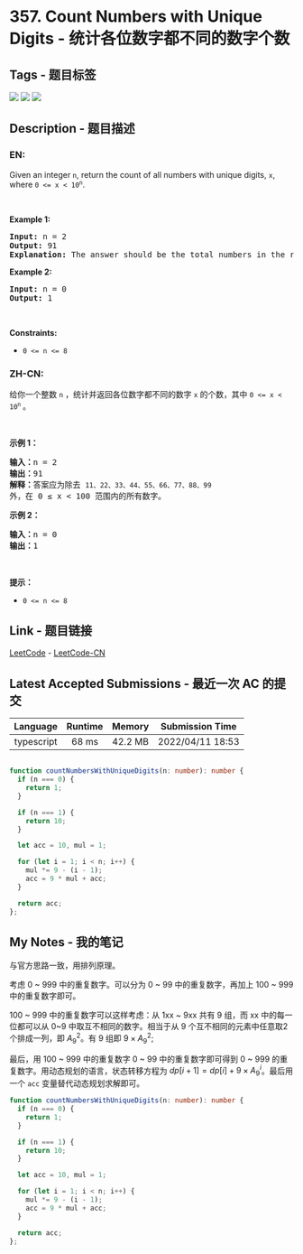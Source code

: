 
# 357. Count Numbers with Unique Digits - 统计各位数字都不同的数字个数

## Tags - 题目标签

 <img src="https://img.shields.io/badge/Math-数学-blue.svg">   <img src="https://img.shields.io/badge/Dynamic Programming-动态规划-blue.svg">   <img src="https://img.shields.io/badge/Backtracking-回溯-blue.svg">  


## Description - 题目描述

### EN:
<p>Given an integer <code>n</code>, return the count of all numbers with unique digits, <code>x</code>, where <code>0 &lt;= x &lt; 10<sup>n</sup></code>.</p>

<p>&nbsp;</p>
<p><strong>Example 1:</strong></p>

<pre>
<strong>Input:</strong> n = 2
<strong>Output:</strong> 91
<strong>Explanation:</strong> The answer should be the total numbers in the range of 0 &le; x &lt; 100, excluding 11,22,33,44,55,66,77,88,99
</pre>

<p><strong>Example 2:</strong></p>

<pre>
<strong>Input:</strong> n = 0
<strong>Output:</strong> 1
</pre>

<p>&nbsp;</p>
<p><strong>Constraints:</strong></p>

<ul>
	<li><code>0 &lt;= n &lt;= 8</code></li>
</ul>


### ZH-CN:
给你一个整数 <code>n</code> ，统计并返回各位数字都不同的数字 <code>x</code> 的个数，其中 <code>0 &lt;= x &lt; 10<sup>n</sup></code><sup>&nbsp;</sup>。
<div class="original__bRMd">
<div>
<p>&nbsp;</p>

<p><strong>示例 1：</strong></p>

<pre>
<strong>输入：</strong>n = 2
<strong>输出：</strong>91
<strong>解释：</strong>答案应为除去 <code>11、22、33、44、55、66、77、88、99 </code>外，在 0 ≤ x &lt; 100 范围内的所有数字。 
</pre>

<p><strong>示例 2：</strong></p>

<pre>
<strong>输入：</strong>n = 0
<strong>输出：</strong>1
</pre>
</div>
</div>

<p>&nbsp;</p>

<p><strong>提示：</strong></p>

<ul>
	<li><code>0 &lt;= n &lt;= 8</code></li>
</ul>



## Link - 题目链接

[LeetCode](https://leetcode.com/problems/count-numbers-with-unique-digits/description/)  -  [LeetCode-CN](https://leetcode.cn/problems/count-numbers-with-unique-digits/description/)
## Latest Accepted Submissions - 最近一次 AC 的提交


| Language | Runtime | Memory | Submission Time |
|:---:|:---:|:---:|:---:|
| typescript  | 68 ms | 42.2 MB | 2022/04/11 18:53 |

```typescript

function countNumbersWithUniqueDigits(n: number): number {
  if (n === 0) {
    return 1;
  }

  if (n === 1) {
    return 10;
  }

  let acc = 10, mul = 1;

  for (let i = 1; i < n; i++) {
    mul *= 9 - (i - 1);
    acc = 9 * mul + acc;
  }

  return acc;
};

```
## My Notes - 我的笔记


与官方思路一致，用排列原理。

考虑 0 ~ 999 中的重复数字。可以分为 0 ~ 99 中的重复数字，再加上 100 ~ 999 中的重复数字即可。

100 ~ 999 中的重复数字可以这样考虑：从 1xx ~ 9xx 共有 9 组，而 xx 中的每一位都可以从 0~9 中取互不相同的数字。相当于从 9 个互不相同的元素中任意取2个排成一列，即 $A_9^2$。有 9 组即 $9 \times A_9^2$;

最后，用 100 ~ 999 中的重复数字 0 ~ 99 中的重复数字即可得到 0 ~ 999 的重复数字。用动态规划的语言，状态转移方程为 $dp[i+1] = dp[i] + 9 \times A_9^i$。最后用一个 `acc` 变量替代动态规划求解即可。

```typescript
function countNumbersWithUniqueDigits(n: number): number {
  if (n === 0) {
    return 1;
  }

  if (n === 1) {
    return 10;
  }

  let acc = 10, mul = 1;

  for (let i = 1; i < n; i++) {
    mul *= 9 - (i - 1);
    acc = 9 * mul + acc;
  }

  return acc;
};
```


